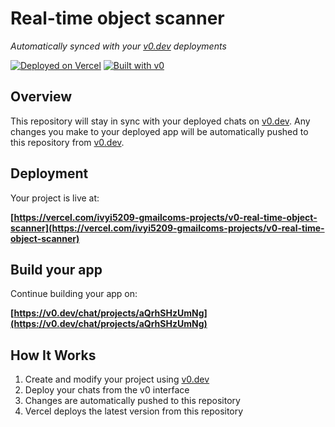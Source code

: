 # Real-time object scanner

*Automatically synced with your [v0.dev](https://v0.dev) deployments*

[![Deployed on Vercel](https://img.shields.io/badge/Deployed%20on-Vercel-black?style=for-the-badge&logo=vercel)](https://vercel.com/ivyi5209-gmailcoms-projects/v0-real-time-object-scanner)
[![Built with v0](https://img.shields.io/badge/Built%20with-v0.dev-black?style=for-the-badge)](https://v0.dev/chat/projects/aQrhSHzUmNg)

## Overview

This repository will stay in sync with your deployed chats on [v0.dev](https://v0.dev).
Any changes you make to your deployed app will be automatically pushed to this repository from [v0.dev](https://v0.dev).

## Deployment

Your project is live at:

**[https://vercel.com/ivyi5209-gmailcoms-projects/v0-real-time-object-scanner](https://vercel.com/ivyi5209-gmailcoms-projects/v0-real-time-object-scanner)**

## Build your app

Continue building your app on:

**[https://v0.dev/chat/projects/aQrhSHzUmNg](https://v0.dev/chat/projects/aQrhSHzUmNg)**

## How It Works

1. Create and modify your project using [v0.dev](https://v0.dev)
2. Deploy your chats from the v0 interface
3. Changes are automatically pushed to this repository
4. Vercel deploys the latest version from this repository
